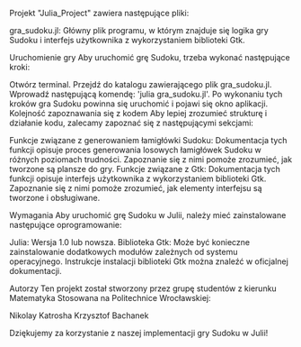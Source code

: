 Projekt "Julia_Project" zawiera następujące pliki:

gra_sudoku.jl: Główny plik programu, w którym znajduje się logika gry Sudoku i interfejs użytkownika z wykorzystaniem biblioteki Gtk.

Uruchomienie gry
Aby uruchomić grę Sudoku, trzeba wykonać następujące kroki:

Otwórz terminal.
Przejdź do katalogu zawierającego plik gra_sudoku.jl.
Wprowadź następującą komendę: 'julia gra_sudoku.jl'.
Po wykonaniu tych kroków gra Sudoku powinna się uruchomić i pojawi się okno aplikacji.
Kolejność zapoznawania się z kodem
Aby lepiej zrozumieć strukturę i działanie kodu, zalecamy zapoznać się z następującymi sekcjami:

Funkcje związane z generowaniem łamigłówki Sudoku: Dokumentacja tych funkcji opisuje proces generowania losowych łamigłówek Sudoku w różnych poziomach trudności. Zapoznanie się z nimi pomoże zrozumieć, jak tworzone są plansze do gry. Funkcje związane z Gtk: Dokumentacja tych funkcji opisuje interfejs użytkownika z wykorzystaniem biblioteki Gtk. Zapoznanie się z nimi pomoże zrozumieć, jak elementy interfejsu są tworzone i obsługiwane.

Wymagania
Aby uruchomić grę Sudoku w Julii, należy mieć zainstalowane następujące oprogramowanie:

Julia: Wersja 1.0 lub nowsza. Biblioteka Gtk: Może być konieczne zainstalowanie dodatkowych modułów zależnych od systemu operacyjnego. Instrukcje instalacji biblioteki Gtk można znaleźć w oficjalnej dokumentacji.

Autorzy
Ten projekt został stworzony przez grupę studentów z kierunku Matematyka Stosowana na Politechnice Wrocławskiej:

Nikolay Katrosha Krzysztof Bachanek

Dziękujemy za korzystanie z naszej implementacji gry Sudoku w Julii!
